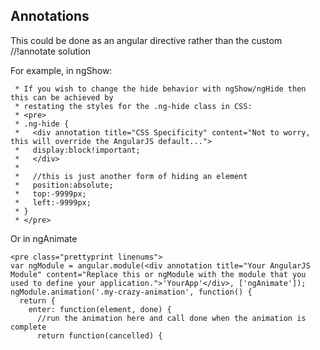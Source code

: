## Annotations
This could be done as an angular directive rather than the custom //!annotate solution

For example, in ngShow:

```
 * If you wish to change the hide behavior with ngShow/ngHide then this can be achieved by
 * restating the styles for the .ng-hide class in CSS:
 * <pre>
 * .ng-hide {
 *   <div annotation title="CSS Specificity" content="Not to worry, this will override the AngularJS default...">
 *   display:block!important;
 *   </div>
 *
 *   //this is just another form of hiding an element
 *   position:absolute;
 *   top:-9999px;
 *   left:-9999px;
 * }
 * </pre>
```

Or in ngAnimate

```
<pre class="prettyprint linenums">
var ngModule = angular.module(<div annotation title="Your AngularJS Module" content="Replace this or ngModule with the module that you used to define your application.">'YourApp'</div>, ['ngAnimate']);
ngModule.animation('.my-crazy-animation', function() {
  return {
    enter: function(element, done) {
      //run the animation here and call done when the animation is complete
      return function(cancelled) {
```